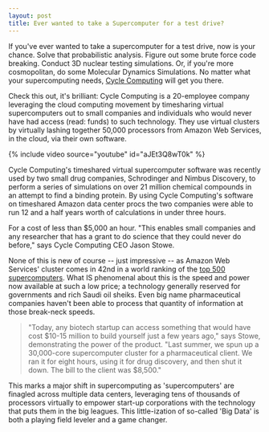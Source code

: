 ```yaml
---
layout: post
title: Ever wanted to take a Supercomputer for a test drive?
---
```

If you've ever wanted to take a supercomputer for a test drive, now is your chance. Solve that probabilistic analysis. Figure out some brute force code breaking. Conduct 3D nuclear testing simulations. Or, if you're more cosmopolitan, do some Molecular Dynamics Simulations. No matter what your supercomputing needs, <a href="http://cyclecomputing.com/">Cycle Computing</a> will get you there. 

Check this out, it's brilliant: Cycle Computing is a 20-employee company leveraging the cloud computing movement by timesharing virtual supercomputers out to small companies and individuals who would never have had access (read: funds) to such technology. They use virtual clusters by virtually lashing together 50,000 processors from Amazon Web Services, in the cloud, via their own software.

{% include video source="youtube" id="aJEt3Q8wT0k" %}

Cycle Computing's timeshared virtual supercomputer software was recently used by two small drug companies, Schrodinger and Nimbus Discovery, to perform a series of simulations on over 21 million chemical compounds  in an attempt to find a binding protein. By using Cycle Computing's software on timeshared Amazon data center procs the two companies were able to run 12 and a half years worth of calculations in under three hours. 

For a cost of less than $5,000 an hour. "This enables small companies and any researcher that has a grant to do science that they could never do before," says Cycle Computing CEO Jason Stowe.

None of this is new of course -- just impressive -- as Amazon Web Services' cluster comes in 42nd in a world ranking of the <a href="http://www.top500.org/list/2011/11/100">top 500 supercomputers</a>. What IS phenomenal about this is the speed and power now available at such a low price; a technology generally reserved for governments and rich Saudi oil sheiks. Even big name pharmaceutical companies haven't been able to process that quantity of information at those break-neck speeds.

> "Today, any biotech startup can access something that would have cost $10-15 million to build yourself just a few years ago,"  says Stowe, demonstrating the power of the product. "Last summer, we spun up a 30,000-core supercomputer cluster for a pharmaceutical client. We ran it for eight hours, using it for drug discovery, and then shut it down. The bill to the client was $8,500."

This marks a major shift in supercomputing as 'supercomputers' are finagled across multiple data centers, leveraging tens of thousands of processors virtually to empower start-up corporations with the technology that puts them in the big leagues. This little-ization of so-called 'Big Data' is both a playing field leveler and a game changer.
